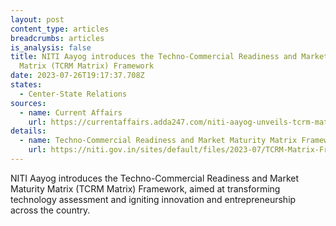 ```yaml
---
layout: post
content_type: articles
breadcrumbs: articles
is_analysis: false
title: NITI Aayog introduces the Techno-Commercial Readiness and Market Maturity
  Matrix (TCRM Matrix) Framework
date: 2023-07-26T19:17:37.708Z
states:
  - Center-State Relations
sources:
  - name: Current Affairs
    url: https://currentaffairs.adda247.com/niti-aayog-unveils-tcrm-matrix-framework-to-revolutionize-technology-assessment-and-drive-innovation-in-india/
details:
  - name: Techno-Commercial Readiness and Market Maturity Matrix Framework
    url: https://niti.gov.in/sites/default/files/2023-07/TCRM-Matrix-Framework-FAD3.pdf
---
```

NITI Aayog introduces the Techno-Commercial Readiness and Market Maturity Matrix (TCRM Matrix) Framework, aimed at transforming technology assessment and igniting innovation and entrepreneurship across the country.